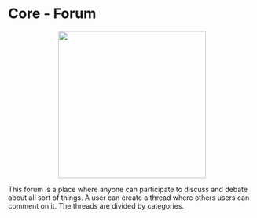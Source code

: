 # Core - Forum

<p align="center">
  <img src="https://i.imgur.com/JLBT9XC.png" width="300" height="300">
</p>

This forum is a place where anyone can participate to discuss and debate about all sort of things. A user can create a thread where others users can comment on it. The threads are divided by categories.
